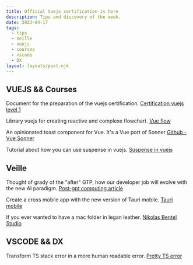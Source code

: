```yaml
---
title: Official Vuejs certification is here
description: Tips and discovery of the week.
date: 2023-04-17
tags:
  - tips
  - Veille
  - vuejs
  - courses
  - vscode
  - DX
layout: layouts/post.njk
---
```


## VUEJS && Courses

Document for the preparation of the vuejs certification.
[Certification vuejs level 1](https://vueschool.notion.site/Cert-Prep-Guide-Level-1-822297fa6037439b937a380ab4101f90)

Library vuejs for creating reactive and complexe flowchart.
[Vue flow](https://vueflow.dev/)

An opinionated toast component for Vue. It's a Vue port of Sonner
[Github - Vue Sonner](https://github.com/xiaoluoboding/vue-sonner)

Tutorial about how you can use suspense in vuejs.
[Suspense in vuejs](https://vueschool.io/articles/vuejs-tutorials/suspense-everything-you-need-to-know/)

## Veille

Thought of grady of the "after" GTP, how our developer job will evolve with the new AI paradigm.
[Post-gpt computing article](https://grady.io/post-gpt-computing/)

Create a cross mobile app with the new version of Tauri mobile.
[Tauri mobile](https://betterprogramming.pub/getting-started-using-tauri-mobile-6f90de5b098)

If you ever wanted to have a mac folder in legan leather.
[Nikolas Bentel Studio](https://www.nikolasbentelstudio.com/)

## VSCODE && DX

Transform TS stack error in a more human readable error.
[Pretty TS error](https://marketplace.visualstudio.com/items?itemName=yoavbls.pretty-ts-errors)